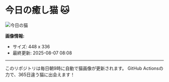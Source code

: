 # 今日の癒し猫 🐱

![今日の猫](https://cdn2.thecatapi.com/images/182.jpg)

**画像情報:**
- サイズ: 448 x 336
- 最終更新: 2025-08-07 08:08

---

このリポジトリは毎日朝9時に自動で猫画像が更新されます。
GitHub Actionsの力で、365日違う猫に出会えます！
